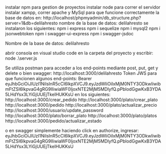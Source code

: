 instalar npm para gestion de proyectos
instalar node para correr el servidor
instalar xampp, correr apache y MySql para que funcione correctamente la base de datos en: http://localhost/phpmyadmin/db_structure.php?server=1&db=delilahresto
nombre de la base de datos: delilahresto
se instalaron los siguientes: 
    npm i express
    npm i sequelize
    npm i mysql2
    npm i jsonwebtoken
    npm i swagger-ui-express
    npm i swagger-jsdoc

Nombre de la base de datos: delilahresto

abrir consola en visual studio code en la carpeta del proyecto y escribir: node .\server.js

Se utiliza postman para acceder a los end-points mediante post, put, get y delete o bien swagger: http://localhost:3000/delilahresto
Token JWS para que funcionen algunos end-points:
Bearer eyJhbGciOiJIUzI1NiIsInR5cCI6IkpXVCJ9.eyJzdWIiOiIxMjM0NTY3ODkwIiwibmFtZSI6IkpvaG4gRG9lIiwiaWF0IjoxNTE2MjM5MDIyfQ.pPblodGgwKxB3YDA5LHdYsx3LYiGjUUEjTkeIHUKKsU en los siguientes:
http://localhost:3000/crear_pedido
http://localhost:3000/plato/crear_plato
http://localhost:3000/pedido
http://localhost:3000/plato/actualizar_precio
http://localhost:3000/usuario/update_password
http://localhost:3000/plato/borrar_plato
http://localhost:3000/plato/platos
http://localhost:3000/pedido/actualizar_estado

o en swagger simplemente haciendo click en authorize, ingresar: eyJhbGciOiJIUzI1NiIsInR5cCI6IkpXVCJ9.eyJzdWIiOiIxMjM0NTY3ODkwIiwibmFtZSI6IkpvaG4gRG9lIiwiaWF0IjoxNTE2MjM5MDIyfQ.pPblodGgwKxB3YDA5LHdYsx3LYiGjUUEjTkeIHUKKsU